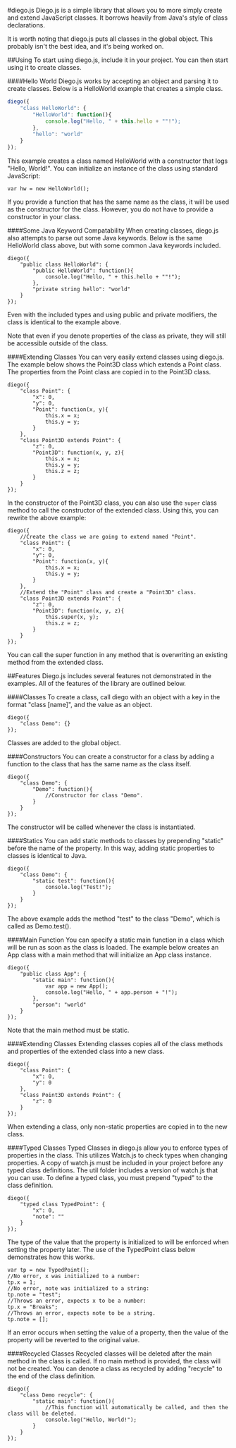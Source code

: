 #diego.js
Diego.js is a simple library that allows you to more simply create and extend JavaScript classes. It borrows heavily from Java's style of class declarations.

It is worth noting that diego.js puts all classes in the global object. This probably isn't the best idea, and it's being worked on.

##Using
To start using diego.js, include it in your project. You can then start using it to create classes.

####Hello World
Diego.js works by accepting an object and parsing it to create classes. Below is a HelloWorld example that creates a simple class.
	
```javascript
diego({
	"class HelloWorld": {
		"HelloWorld": function(){
			console.log("Hello, " + this.hello + ""!");
		},
		"hello": "world"
	}
});
```
	
This example creates a class named HelloWorld with a constructor that logs "Hello, World!". You can initialize an instance of the class using standard JavaScript:

	var hw = new HelloWorld();

If you provide a function that has the same name as the class, it will be used as the constructor for the class. However, you do not have to provide a constructor in your class.

####Some Java Keyword Compatability
When creating classes, diego.js also attempts to parse out some Java keywords. Below is the same HelloWorld class above, but with some common Java keywords included.

	diego({
		"public class HelloWorld": {
			"public HelloWorld": function(){
				console.log("Hello, " + this.hello + ""!");
			},
			"private string hello": "world"
		}
	});
	
Even with the included types and using public and private modifiers, the class is identical to the example above.
	
Note that even if you denote properties of the class as private, they will still be accessible outside of the class.

####Extending Classes
You can very easily extend classes using diego.js. The example below shows the Point3D class which extends a Point class. The properties from the Point class are copied in to the Point3D class.

	diego({
		"class Point": {
			"x": 0,
			"y": 0,
			"Point": function(x, y){
				this.x = x;
				this.y = y;
			}
		},
		"class Point3D extends Point": {
			"z": 0,
			"Point3D": function(x, y, z){
				this.x = x;
				this.y = y;
				this.z = z;
			}
		}	
	});
	
In the constructor of the Point3D class, you can also use the `super` class method to call the constructor of the extended class. Using this, you can rewrite the above example:

	diego({
		//Create the class we are going to extend named "Point".
		"class Point": {
			"x": 0,
			"y": 0,
			"Point": function(x, y){
				this.x = x;
				this.y = y;
			}
		},
		//Extend the "Point" class and create a "Point3D" class.
		"class Point3D extends Point": {
			"z": 0,
			"Point3D": function(x, y, z){
				this.super(x, y);
				this.z = z;
			}
		}
	});
	
You can call the super function in any method that is overwriting an existing method from the extended class.

##Features
Diego.js includes several features not demonstrated in the examples. All of the features of the library are outlined below.

####Classes
To create a class, call diego with an object with a key in the format "class [name]", and the value as an object.
	
	diego({
		"class Demo": {}
	});
	
Classes are added to the global object.

####Constructors
You can create a constructor for a class by adding a function to the class that has the same name as the class itself.

	diego({
		"class Demo": {
			"Demo": function(){
				//Constructor for class "Demo".
			}
		}
	});

The constructor will be called whenever the class is instantiated.

####Statics
You can add static methods to classes by prepending "static" before the name of the property. In this way, adding static properties to classes is identical to Java.

	diego({
		"class Demo": {
			"static test": function(){
				console.log("Test!");
			}
		}
	});
	
The above example adds the method "test" to the class "Demo", which is called as Demo.test().

####Main Function
You can specify a static main function in a class which will be run as soon as the class is loaded. The example below creates an App class with a main method that will initialize an App class instance.

	diego({
		"public class App": {
			"static main": function(){
				var app = new App();
				console.log("Hello, " + app.person + "!");
			},
			"person": "world"
		}
	});
	
Note that the main method must be static.

####Extending Classes
Extending classes copies all of the class methods and properties of the extended class into a new class.

	diego({
		"class Point": {
			"x": 0,
			"y": 0
		},
		"class Point3D extends Point": {
			"z": 0
		}	
	});
	
When extending a class, only non-static properties are copied in to the new class.

####Typed Classes
Typed Classes in diego.js allow you to enforce types of properties in the class. This utilizes Watch.js to check types when changing properties. A copy of watch.js must be included in your project before any typed class definitions. The util folder includes a version of watch.js that you can use. To define a typed class, you must prepend "typed" to the class definition.

	diego({
		"typed class TypedPoint": {
			"x": 0,
			"note": ""
		}
	});
	
The type of the value that the property is initialized to will be enforced when setting the property later. The use of the TypedPoint class below demonstrates how this works.

	var tp = new TypedPoint();
	//No error, x was initialized to a number:
	tp.x = 1;
	//No error, note was initialized to a string:
	tp.note = "test";
	//Throws an error, expects x to be a number:
	tp.x = "Breaks";
	//Throws an error, expects note to be a string.
	tp.note = [];
	
If an error occurs when setting the value of a property, then the value of the property will be reverted to the original value.

####Recycled Classes
Recycled classes will be deleted after the main method in the class is called. If no main method is provided, the class will not be created. You can denote a class as recycled by adding "recycle" to the end of the class definition.

	diego({
		"class Demo recycle": {
			"static main": function(){
				//This function will automatically be called, and then the class will be deleted.
				console.log("Hello, World!");
			}
		}
	});
